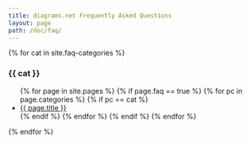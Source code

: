 ```yaml
---
title: diagrams.net Frequently Asked Questions
layout: page
path: /doc/faq/
---
```


{% for cat in site.faq-categories %}
### {{ cat }}
<ul>
  {% for page in site.pages %}
    {% if page.faq == true %}
      {% for pc in page.categories %}
        {% if pc == cat %}
          <li><a href="{{ page.url }}">{{ page.title }}</a></li>
        {% endif %}   <!-- cat-match-p -->
      {% endfor %}  <!-- page-category -->
    {% endif %}   <!-- resource-p -->
  {% endfor %}  <!-- page -->
</ul>
{% endfor %}  <!-- cat -->
